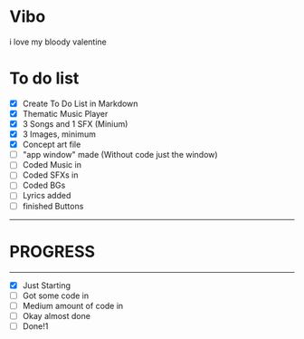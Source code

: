 # Vibo
i love my bloody valentine 

# To do list
- [x] Create To Do List in Markdown
- [x] Thematic Music Player
- [x] 3 Songs and 1 SFX (Minium)
- [x] 3 Images, minimum
- [x] Concept art file
- [ ] "app window" made (Without code just the window)
- [ ] Coded Music in
- [ ] Coded SFXs in
- [ ] Coded BGs 
- [ ] Lyrics added
- [ ] finished Buttons
---
# PROGRESS 
---
- [x] Just Starting
- [ ] Got some code in
- [ ] Medium amount of code in
- [ ] Okay almost done
- [ ] Done!1
